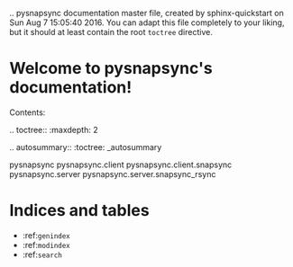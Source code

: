 .. pysnapsync documentation master file, created by
   sphinx-quickstart on Sun Aug  7 15:05:40 2016.
   You can adapt this file completely to your liking, but it should at least
   contain the root `toctree` directive.

Welcome to pysnapsync's documentation!
======================================

Contents:

.. toctree::
   :maxdepth: 2

.. autosummary::
   :toctree: _autosummary

   pysnapsync
   pysnapsync.client
   pysnapsync.client.snapsync
   pysnapsync.server
   pysnapsync.server.snapsync_rsync

Indices and tables
==================

* :ref:`genindex`
* :ref:`modindex`
* :ref:`search`

